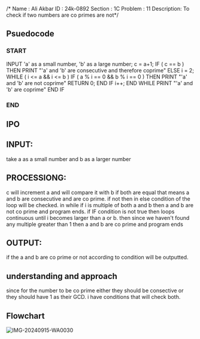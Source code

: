 /* Name    : Ali Akbar
   ID      : 24k-0892 
Section    : 1C
Problem    : 11
Description: To check if two numbers are co primes are not*/

## Psuedocode
### START
  INPUT 'a' as a small number, 'b' as a large number;
  c = a+1;
  IF ( c == b ) THEN
     PRINT "'a' and 'b' are consecutive and therefore coprime"
  ELSE
     i = 2;
     WHILE ( i <= a && i <= b ) 
        IF ( a % i == 0 && b % i == 0 ) THEN
           PRINT "'a' and 'b' are not coprime"
           RETURN 0;
        END IF
        i++;
     END WHILE
     PRINT "'a' and 'b' are coprime"
  END IF
### END
 

## IPO
## INPUT:
take a as a small number and b as a larger number 
## PROCESSIONG:
c will increment a and will compare it with b if both are equal that means a and b are consecutive and are co prime. if not then in else condition of the loop will be checked. in while if i is multiple of both a and b then a and b are not co prime and program ends. if IF condition is not true  then loops continuous until i becomes larger than a or b. then since we haven't found any multiple greater than 1 then a and b are co prime and program ends
## OUTPUT:
if the a and b are co prime or not according to condition will be outputted. 

## understanding and approach
 since for the number to be co prime either they should be consective or they should have 1 as their GCD. i have conditions that will check both.
 ## Flowchart
 ![IMG-20240915-WA0030](https://github.com/user-attachments/assets/d7aaeec7-4315-4ba6-a615-3c7f6157e065)


